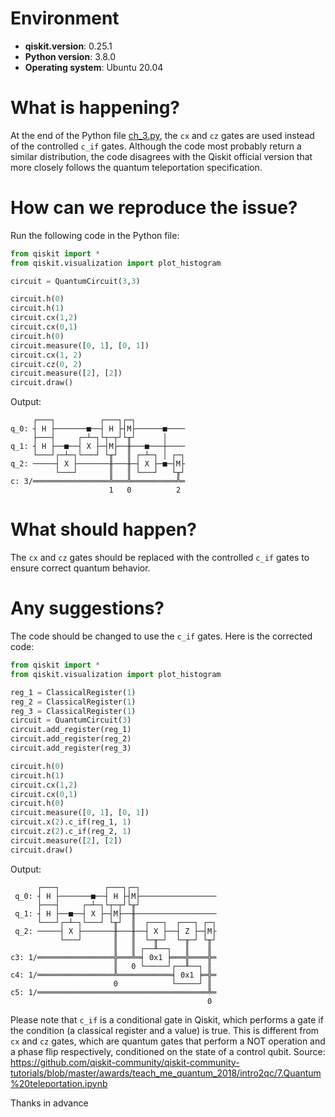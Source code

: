 # Environment

- **qiskit.__version__**: 0.25.1
- **Python version**: 3.8.0
- **Operating system**: Ubuntu 20.04

# What is happening?
At the end of the Python file [ch_3.py](https://github.com/PacktPublishing/Hands-On-Quantum-Information-Processing-with-Python/blob/master/Chapter03/ch-3.ipynb), the `cx` and `cz` gates are used instead of the controlled `c_if` gates. Although the code most probably return a similar distribution, the code disagrees with the Qiskit official version that more closely follows the quantum teleportation specification.

# How can we reproduce the issue?
Run the following code in the Python file:

```python
from qiskit import *
from qiskit.visualization import plot_histogram

circuit = QuantumCircuit(3,3)

circuit.h(0)
circuit.h(1)
circuit.cx(1,2)
circuit.cx(0,1)
circuit.h(0)
circuit.measure([0, 1], [0, 1])
circuit.cx(1, 2)
circuit.cz(0, 2)
circuit.measure([2], [2])
circuit.draw()
```
Output:
```
     ┌───┐          ┌───┐┌─┐
q_0: ┤ H ├───────■──┤ H ├┤M├──────■────
     ├───┤     ┌─┴─┐└┬─┬┘└╥┘      │
q_1: ┤ H ├──■──┤ X ├─┤M├──╫───■───┼────
     └───┘┌─┴─┐└───┘ └╥┘  ║ ┌─┴─┐ │ ┌─┐
q_2: ─────┤ X ├───────╫───╫─┤ X ├─■─┤M├
          └───┘       ║   ║ └───┘   └╥┘
c: 3/═════════════════╩═══╩══════════╩═
                      1   0          2
```

# What should happen?
The `cx` and `cz` gates should be replaced with the controlled `c_if` gates to ensure correct quantum behavior.

# Any suggestions?
The code should be changed to use the `c_if` gates. Here is the corrected code:

```python
from qiskit import *
from qiskit.visualization import plot_histogram

reg_1 = ClassicalRegister(1)
reg_2 = ClassicalRegister(1)
reg_3 = ClassicalRegister(1)
circuit = QuantumCircuit(3)
circuit.add_register(reg_1)
circuit.add_register(reg_2)
circuit.add_register(reg_3)

circuit.h(0)
circuit.h(1)
circuit.cx(1,2)
circuit.cx(0,1)
circuit.h(0)
circuit.measure([0, 1], [0, 1])
circuit.x(2).c_if(reg_1, 1)
circuit.z(2).c_if(reg_2, 1)
circuit.measure([2], [2])
circuit.draw()
```

Output:
```
      ┌───┐          ┌───┐┌─┐
 q_0: ┤ H ├───────■──┤ H ├┤M├─────────────────
      ├───┤     ┌─┴─┐└┬─┬┘└╥┘
 q_1: ┤ H ├──■──┤ X ├─┤M├──╫──────────────────
      └───┘┌─┴─┐└───┘ └╥┘  ║  ┌───┐  ┌───┐ ┌─┐
 q_2: ─────┤ X ├───────╫───╫──┤ X ├──┤ Z ├─┤M├
           └───┘       ║   ║  └─╥─┘  └─╥─┘ └╥┘
                       ║   ║ ┌──╨──┐   ║    ║
c3: 1/═════════════════╬═══╩═╡ 0x1 ╞═══╬════╬═
                       ║   0 └─────┘┌──╨──┐ ║
c4: 1/═════════════════╩════════════╡ 0x1 ╞═╬═
                       0            └─────┘ ║
c5: 1/══════════════════════════════════════╩═
                                            0
```

Please note that `c_if` is a conditional gate in Qiskit, which performs a gate if the condition (a classical register and a value) is true. This is different from `cx` and `cz` gates, which are quantum gates that perform a NOT operation and a phase flip respectively, conditioned on the state of a control qubit.
Source: https://github.com/qiskit-community/qiskit-community-tutorials/blob/master/awards/teach_me_quantum_2018/intro2qc/7.Quantum%20teleportation.ipynb

Thanks in advance
